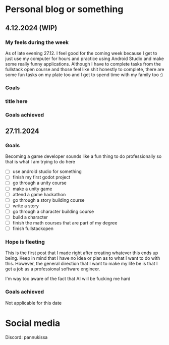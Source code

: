 # Personal blog or something

## 4.12.2024 (WIP)

### My feels during the week

As of late evening 27.12. I feel good for the coming week because I get to
just use my computer for hours and practice using Android Studio and make some
really funny applications. Although I have to complete tasks from the fullstack
open course and those feel like shit honestly to complete, there are some fun
tasks on my plate too and I get to spend time with my family too :)

### Goals
### title here
### Goals achieved

## 27.11.2024

### Goals

Becoming a game developer sounds like a fun thing to do professionally so that
is what I am trying to do here

- [ ] use android studio for something
- [ ] finish my first godot project
- [ ] go through a unity course
- [ ] make a unity game
- [ ] attend a game hackathon
- [ ] go through a story building course
- [ ] write a story
- [ ] go through a character building course
- [ ] build a character
- [ ] finish the math courses that are part of my degree
- [ ] finish fullstackopen

### Hope is fleeting

This is the first post that I made right after creating whatever this ends up
being. Keep in mind that I have no idea or plan as to what I want to do with
this. However, the general direction that I want to make my life be is that
I get a job as a professional software engineer.

I'm way too aware of the fact that AI will be fucking me hard

### Goals achieved

Not applicable for this date

# Social media

Discord: pannukissa
